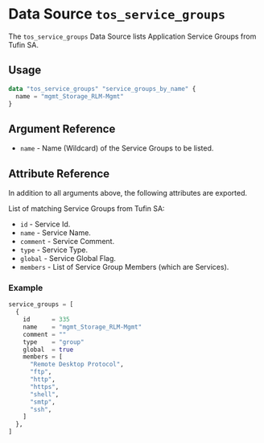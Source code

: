 # Data Source `tos_service_groups`

The `tos_service_groups` Data Source lists Application Service Groups from Tufin SA.

## Usage

```terraform
data "tos_service_groups" "service_groups_by_name" {
  name = "mgmt_Storage_RLM-Mgmt"
}
```

## Argument Reference

* `name` - Name (Wildcard) of the Service Groups to be listed.

## Attribute Reference

In addition to all arguments above, the following attributes are exported.

List of matching Service Groups from Tufin SA:

* `id` - Service Id.
* `name` - Service Name.
* `comment` - Service Comment.
* `type` - Service Type.
* `global` - Service Global Flag.
* `members` - List of Service Group Members (which are Services).

### Example

```terraform
service_groups = [
  {
    id      = 335
    name    = "mgmt_Storage_RLM-Mgmt"
    comment = ""
    type    = "group"
    global  = true
    members = [
      "Remote Desktop Protocol",
      "ftp",
      "http",
      "https",
      "shell",
      "smtp",
      "ssh",
    ]
  },
]


```

